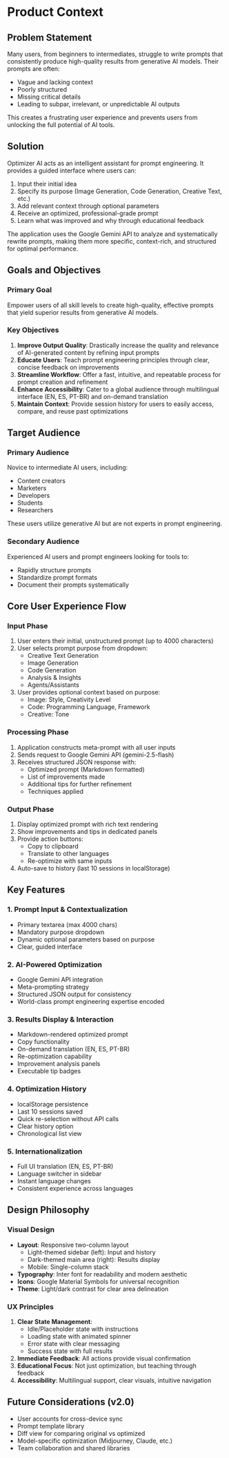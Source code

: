 # Product Context

## Problem Statement
Many users, from beginners to intermediates, struggle to write prompts that consistently produce high-quality results from generative AI models. Their prompts are often:
- Vague and lacking context
- Poorly structured
- Missing critical details
- Leading to subpar, irrelevant, or unpredictable AI outputs

This creates a frustrating user experience and prevents users from unlocking the full potential of AI tools.

## Solution
Optimizer AI acts as an intelligent assistant for prompt engineering. It provides a guided interface where users can:
1. Input their initial idea
2. Specify its purpose (Image Generation, Code Generation, Creative Text, etc.)
3. Add relevant context through optional parameters
4. Receive an optimized, professional-grade prompt
5. Learn what was improved and why through educational feedback

The application uses the Google Gemini API to analyze and systematically rewrite prompts, making them more specific, context-rich, and structured for optimal performance.

## Goals and Objectives

### Primary Goal
Empower users of all skill levels to create high-quality, effective prompts that yield superior results from generative AI models.

### Key Objectives
1. **Improve Output Quality**: Drastically increase the quality and relevance of AI-generated content by refining input prompts
2. **Educate Users**: Teach prompt engineering principles through clear, concise feedback on improvements
3. **Streamline Workflow**: Offer a fast, intuitive, and repeatable process for prompt creation and refinement
4. **Enhance Accessibility**: Cater to a global audience through multilingual interface (EN, ES, PT-BR) and on-demand translation
5. **Maintain Context**: Provide session history for users to easily access, compare, and reuse past optimizations

## Target Audience

### Primary Audience
Novice to intermediate AI users, including:
- Content creators
- Marketers
- Developers
- Students
- Researchers

These users utilize generative AI but are not experts in prompt engineering.

### Secondary Audience
Experienced AI users and prompt engineers looking for tools to:
- Rapidly structure prompts
- Standardize prompt formats
- Document their prompts systematically

## Core User Experience Flow

### Input Phase
1. User enters their initial, unstructured prompt (up to 4000 characters)
2. User selects prompt purpose from dropdown:
   - Creative Text Generation
   - Image Generation
   - Code Generation
   - Analysis & Insights
   - Agents/Assistants
3. User provides optional context based on purpose:
   - Image: Style, Creativity Level
   - Code: Programming Language, Framework
   - Creative: Tone

### Processing Phase
1. Application constructs meta-prompt with all user inputs
2. Sends request to Google Gemini API (gemini-2.5-flash)
3. Receives structured JSON response with:
   - Optimized prompt (Markdown formatted)
   - List of improvements made
   - Additional tips for further refinement
   - Techniques applied

### Output Phase
1. Display optimized prompt with rich text rendering
2. Show improvements and tips in dedicated panels
3. Provide action buttons:
   - Copy to clipboard
   - Translate to other languages
   - Re-optimize with same inputs
4. Auto-save to history (last 10 sessions in localStorage)

## Key Features

### 1. Prompt Input & Contextualization
- Primary textarea (max 4000 chars)
- Mandatory purpose dropdown
- Dynamic optional parameters based on purpose
- Clear, guided interface

### 2. AI-Powered Optimization
- Google Gemini API integration
- Meta-prompting strategy
- Structured JSON output for consistency
- World-class prompt engineering expertise encoded

### 3. Results Display & Interaction
- Markdown-rendered optimized prompt
- Copy functionality
- On-demand translation (EN, ES, PT-BR)
- Re-optimization capability
- Improvement analysis panels
- Executable tip badges

### 4. Optimization History
- localStorage persistence
- Last 10 sessions saved
- Quick re-selection without API calls
- Clear history option
- Chronological list view

### 5. Internationalization
- Full UI translation (EN, ES, PT-BR)
- Language switcher in sidebar
- Instant language changes
- Consistent experience across languages

## Design Philosophy

### Visual Design
- **Layout**: Responsive two-column layout
  - Light-themed sidebar (left): Input and history
  - Dark-themed main area (right): Results display
  - Mobile: Single-column stack
- **Typography**: Inter font for readability and modern aesthetic
- **Icons**: Google Material Symbols for universal recognition
- **Theme**: Light/dark contrast for clear area delineation

### UX Principles
1. **Clear State Management**:
   - Idle/Placeholder state with instructions
   - Loading state with animated spinner
   - Error state with clear messaging
   - Success state with full results
2. **Immediate Feedback**: All actions provide visual confirmation
3. **Educational Focus**: Not just optimization, but teaching through feedback
4. **Accessibility**: Multilingual support, clear visuals, intuitive navigation

## Future Considerations (v2.0)
- User accounts for cross-device sync
- Prompt template library
- Diff view for comparing original vs optimized
- Model-specific optimization (Midjourney, Claude, etc.)
- Team collaboration and shared libraries

